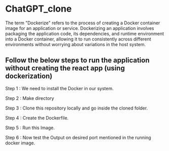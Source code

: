 # ChatGPT_clone

The term "Dockerize" refers to the process of creating a Docker container image for an application or service. Dockerizing an application involves packaging the application code, its dependencies, and runtime environment into a Docker container, allowing it to run consistently across different environments without worrying about variations in the host system.

## Follow the below steps to run the application without creating the react app (using dockerization)

Step 1 : We need to install the Docker in our system.

Step 2 : Make directory

Step 3 : Clone this repository locally and go inside the cloned folder.

Step 4 : Create the Dockerfile.

Step 5 : Run this Image.

Step 6 : Now test the Output on desired port mentioned in the running docker image.
